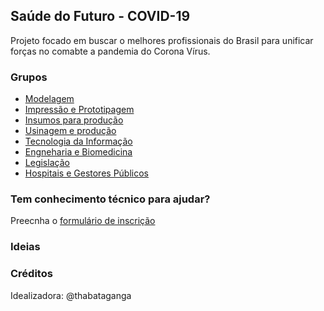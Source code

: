 ## Saúde do Futuro - COVID-19

Projeto focado em buscar o melhores profissionais do Brasil para unificar forças no comabte a pandemia do Corona Vírus.

### Grupos

-  [Modelagem](https://t.me/joinchat/LBLmhxklKYs76TRa1hpp5Q)
-  [Impressão e Prototipagem](https://t.me/joinchat/LBLmhxwfhBlw6cDAQPtOWQ)
-  [Insumos para produção](https://t.me/joinchat/LBLmhx3IVZ-U4xVBiorQzA)
-  [Usinagem e produção](https://t.me/joinchat/LBLmhxizI7tuUH0M68FPJw)
-  [Tecnologia da Informação](https://t.me/joinchat/LBLmhxrS6ul9KmTAq5a2mQ)
-  [Engneharia e Biomedicina](https://t.me/joinchat/QkdZghpiAJ7hFevyUP3g1g)
-  [Legislação](https://t.me/joinchat/QkdZghsvjF1eCvF2DxvBXg)
-  [Hospitais e Gestores Públicos](https://t.me/joinchat/QkdZghfxTnK5XyeL6vu4oA)

### Tem conhecimento técnico para ajudar?

Preecnha o [formulário de inscrição](https://docs.google.com/forms/d/1kO4vSgMaD9xD0hKg7rNoqE9EknlJQUj0Rc2Tj3A9Q4c/viewform?edit_requested=true)

### Ideias

### Créditos
Idealizadora: @thabataganga
